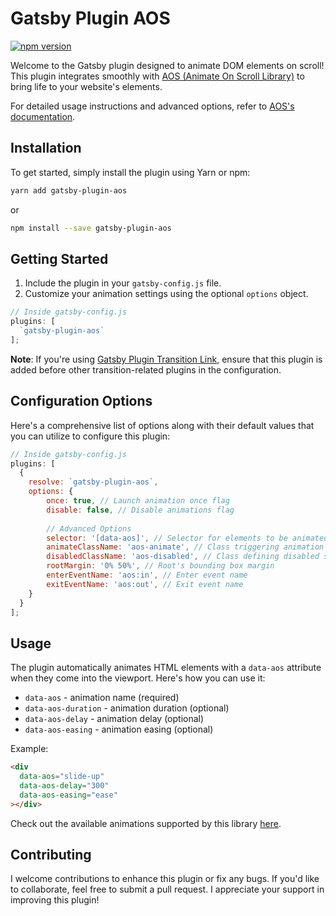 # Gatsby Plugin AOS

[![npm version](https://badge.fury.io/js/gatsby-plugin-aos.svg)](https://badge.fury.io/js/gatsby-plugin-aos)

Welcome to the Gatsby plugin designed to animate DOM elements on scroll! This plugin integrates smoothly with [AOS (Animate On Scroll Library)](https://github.com/michalsnik/aos) to bring life to your website's elements.

For detailed usage instructions and advanced options, refer to [AOS's documentation](https://github.com/michalsnik/aos).

## Installation

To get started, simply install the plugin using Yarn or npm:

```bash
yarn add gatsby-plugin-aos
```
or
```bash
npm install --save gatsby-plugin-aos
```

## Getting Started

1. Include the plugin in your `gatsby-config.js` file.
2. Customize your animation settings using the optional `options` object.

```javascript
// Inside gatsby-config.js
plugins: [
  `gatsby-plugin-aos`
];
```

**Note**: If you're using [Gatsby Plugin Transition Link](https://www.gatsbyjs.org/packages/gatsby-plugin-transition-link/), ensure that this plugin is added before other transition-related plugins in the configuration.

## Configuration Options

Here's a comprehensive list of options along with their default values that you can utilize to configure this plugin:

```javascript
// Inside gatsby-config.js
plugins: [
  {
    resolve: `gatsby-plugin-aos`,
    options: {
        once: true, // Launch animation once flag
        disable: false, // Disable animations flag
        
        // Advanced Options
        selector: '[data-aos]', // Selector for elements to be animated
        animateClassName: 'aos-animate', // Class triggering animation
        disabledClassName: 'aos-disabled', // Class defining disabled state
        rootMargin: '0% 50%', // Root's bounding box margin
        enterEventName: 'aos:in', // Enter event name
        exitEventName: 'aos:out', // Exit event name
    }
  }
];
```

## Usage

The plugin automatically animates HTML elements with a `data-aos` attribute when they come into the viewport. Here's how you can use it:

- `data-aos` - animation name (required)
- `data-aos-duration` - animation duration (optional)
- `data-aos-delay` - animation delay (optional)
- `data-aos-easing` - animation easing (optional)

Example:

```html
<div
  data-aos="slide-up"
  data-aos-delay="300"
  data-aos-easing="ease"
></div>
```

Check out the available animations supported by this library [here](https://github.com/michalsnik/aos#animations).

## Contributing

I welcome contributions to enhance this plugin or fix any bugs. If you'd like to collaborate, feel free to submit a pull request. I appreciate your support in improving this plugin!
